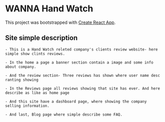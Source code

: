 # WANNA Hand Watch

This project was bootstrapped with [Create React App](https://github.com/facebook/create-react-app).

## Site simple description

    - This is a Hand Watch releted company's clients review website- here simple show clints reviews.

    - In the home a page a banner section contain a image and some info about company.

    - And the review section- Three reviews has shown where user name desc ranting showing

    - In the Reviews page all reviews showing that site has ever. And here describe as like as home page

    - And this site have a dashboard page, where showing the company selling information.

    - And last, Blog page where simple describe some FAQ.
